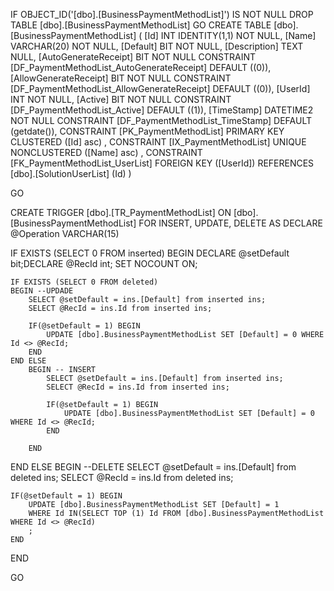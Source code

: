 ﻿
 IF OBJECT_ID('[dbo].[BusinessPaymentMethodList]') IS NOT NULL 
 DROP TABLE [dbo].[BusinessPaymentMethodList] 
 GO
 CREATE TABLE [dbo].[BusinessPaymentMethodList] ( 
 [Id]                    INT              IDENTITY(1,1)          NOT NULL,
 [Name]                  VARCHAR(20)                             NOT NULL,
 [Default]               BIT                                     NOT NULL,
 [Description]           TEXT                                        NULL,
 [AutoGenerateReceipt]   BIT                                     NOT NULL  CONSTRAINT [DF_PaymentMethodList_AutoGenerateReceipt] DEFAULT ((0)),
 [AllowGenerateReceipt]  BIT                                     NOT NULL  CONSTRAINT [DF_PaymentMethodList_AllowGenerateReceipt] DEFAULT ((0)),
 [UserId]                INT                                     NOT NULL,
 [Active]                BIT                                     NOT NULL  CONSTRAINT [DF_PaymentMethodList_Active] DEFAULT ((1)),
 [TimeStamp]             DATETIME2                               NOT NULL  CONSTRAINT [DF_PaymentMethodList_TimeStamp] DEFAULT (getdate()),
 CONSTRAINT   [PK_PaymentMethodList]  PRIMARY KEY CLUSTERED    ([Id] asc) ,
 CONSTRAINT   [IX_PaymentMethodList]  UNIQUE      NONCLUSTERED ([Name] asc) ,
 CONSTRAINT [FK_PaymentMethodList_UserList] FOREIGN KEY ([UserId]) REFERENCES [dbo].[SolutionUserList] (Id) )
 
 
 GO
 
 CREATE   TRIGGER [dbo].[TR_PaymentMethodList] ON [dbo].[BusinessPaymentMethodList]
FOR INSERT, UPDATE, DELETE
AS
DECLARE @Operation VARCHAR(15)
 
IF EXISTS (SELECT 0 FROM inserted)
BEGIN
	DECLARE @setDefault bit;DECLARE @RecId int;
	SET NOCOUNT ON;

    IF EXISTS (SELECT 0 FROM deleted)
    BEGIN --UPDADE
		SELECT @setDefault = ins.[Default] from inserted ins;
		SELECT @RecId = ins.Id from inserted ins;

		IF(@setDefault = 1) BEGIN
			UPDATE [dbo].BusinessPaymentMethodList SET [Default] = 0 WHERE Id <> @RecId; 		
		END
	END ELSE
		BEGIN -- INSERT
			SELECT @setDefault = ins.[Default] from inserted ins;
			SELECT @RecId = ins.Id from inserted ins;

			IF(@setDefault = 1) BEGIN
				UPDATE [dbo].BusinessPaymentMethodList SET [Default] = 0 WHERE Id <> @RecId; 		
			END
		
		END
END ELSE 
BEGIN --DELETE
	SELECT @setDefault = ins.[Default] from deleted ins;
	SELECT @RecId = ins.Id from deleted ins;

	IF(@setDefault = 1) BEGIN
		UPDATE [dbo].BusinessPaymentMethodList SET [Default] = 1  
		WHERE Id IN(SELECT TOP (1) Id FROM [dbo].BusinessPaymentMethodList WHERE Id <> @RecId)
		;
	END
END

 GO